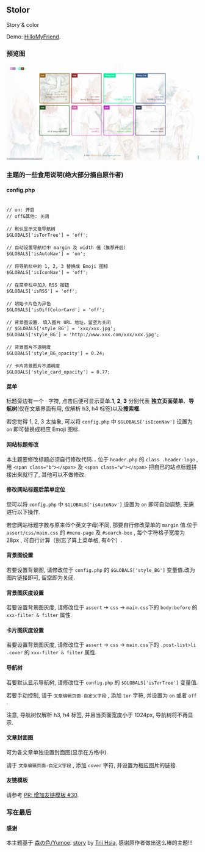 ## Stolor

Story & color

Demo: [HilloMyFriend](wwww.vrainstorm.com).

### 预览图

![screenshot](screenshot.jpg)

### 主题的一些食用说明(绝大部分摘自原作者)

#### config.php

```

// on: 开启
// off&其他: 关闭

// 默认显示文章导航树
$GLOBALS['isTorTree'] = 'off';

// 自动设置导航栏中 margin 及 width 值（推荐开启）
$GLOBALS['isAutoNav'] = 'on';

// 将导航栏中的 1, 2, 3 替换成 Emoji 图标
$GLOBALS['isIconNav'] = 'off';

// 在菜单栏中加入 RSS 按钮
$GLOBALS['isRSS'] = 'off';

// 初始卡片色为异色
$GLOBALS['isDiffColorCard'] = 'off';

// 背景图设置. 填入图片 URL 地址，留空为关闭
// $GLOBALS['style_BG'] = 'xxx/xxx.jpg';
$GLOBALS['style_BG'] = 'http://www.xxx.com/xxx/xxx.jpg';

// 背景图片不透明度
$GLOBALS['style_BG_opacity'] = 0.24;

// 卡片背景图片不透明度
$GLOBALS['style_card_opacity'] = 0.77;

```

#### 菜单

标题旁边有一个 · 字符, 点击后便可显示菜单.**1**, **2**, **3** 分别代表 **独立页面菜单**、**导航树**(仅在文章界面有用, 仅解析 h3, h4 标签)以及**搜索框**.

若您觉得 1, 2, 3 太抽象, 可以将 `config.php` 中 `$GLOBALS['isIconNav']` 设置为 `on` 即可替换成相应 Emoji 图标.

#### 网站标题修改

本主题要修改标题必须自行修改代码... 位于 `header.php` 的 `class .header-logo` , 用 `<span class="b"></span>` 及 `<span class="w"></span>` 把自已的站点标题拼接出来就行了, 其他可以不做修改.

#### 修改网站标题后菜单定位

您可以将 `config.php` 中 `$GLOBALS['isAutoNav']` 设置为 `on` 即可自动调整, 无需进行以下操作.

若您网站标题字数与原来(5个英文字母)不同, 那要自行修改菜单的 `margin` 值.位于 `assert/css/main.css` 的 `#menu-page` 及 `#search-box` , 每个字符格子宽度为 28px , 可自行计算（别忘了算上菜单格, 有4个）.

#### 背景图设置

若要设置背景图, 请修改位于 `config.php` 的 `$GLOBALS['style_BG']` 变量值.改为图片链接即可, 留空即为关闭.

#### 背景图灰度设置

若要设置背景图灰度, 请修改位于 `assert` -> `css` -> `main.css`下的 `body:before` 的 `xxx-filter & filter` 属性.

#### 卡片图灰度设置

若要设置背景图灰度, 请修改位于 `assert` -> `css` -> `main.css`下的 `.post-list>li .cover` 的 `xxx-filter & filter` 属性.

#### 导航树

若要默认显示导航树, 请修改位于 `config.php` 的 `$GLOBALS['isTorTree']` 变量值.

若要手动控制, 请于 `文章编辑页面-自定义字段` , 添加 `tor` 字符, 并设置为 `on` 或者 `off` .

注意, 导航树仅解析 h3, h4 标签, 并且当页面宽度小于 1024px, 导航树将不再显示.

#### 文章封面图

可为各文章单独设置封面图(显示在方格中).

请于 `文章编辑页面-自定义字段` , 添加 `cover` 字符, 并设置为相应图片的链接.

#### 友链模板

请参考 [PR: 增加友链模板 #30](https://github.com/txperl/Story-for-Typecho/pull/30).

### 写在最后

#### 感谢

本主题基于 [森の色/Yumoe](https://yumoe.com/): [story](https://github.com/txperl/Story-for-Typecho) by [Trii Hsia](https://github.com/txperl), 感谢原作者做出这么棒的主题!!!
